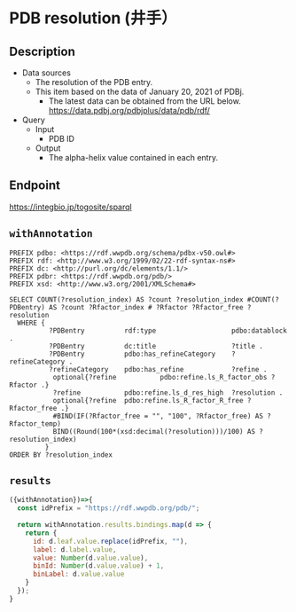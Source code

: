 # PDB resolution (井手）

## Description

- Data sources
    - The resolution of the PDB entry.
    - This item based on the data of January 20, 2021 of PDBj. 
        - The latest data can be obtained from the URL below. https://data.pdbj.org/pdbjplus/data/pdb/rdf/
- Query
    - Input
        - PDB ID
    - Output
        - The alpha-helix value contained in each entry.

## Endpoint

https://integbio.jp/togosite/sparql

## `withAnnotation`

```sparql
PREFIX pdbo: <https://rdf.wwpdb.org/schema/pdbx-v50.owl#>
PREFIX rdf: <http://www.w3.org/1999/02/22-rdf-syntax-ns#>
PREFIX dc: <http://purl.org/dc/elements/1.1/>
PREFIX pdbr: <https://rdf.wwpdb.org/pdb/>
PREFIX xsd: <http://www.w3.org/2001/XMLSchema#> 

SELECT COUNT(?resolution_index) AS ?count ?resolution_index #COUNT(?PDBentry) AS ?count ?Rfactor_index # ?Rfactor ?Rfactor_free ?resolution
  WHERE {
          ?PDBentry          rdf:type	                pdbo:datablock .
          ?PDBentry          dc:title  	                ?title .
          ?PDBentry          pdbo:has_refineCategory	?refineCategory .
          ?refineCategory    pdbo:has_refine	        ?refine .
           optional{?refine           pdbo:refine.ls_R_factor_obs ?Rfactor .}
           ?refine           pdbo:refine.ls_d_res_high  ?resolution .
           optional{?refine  pdbo:refine.ls_R_factor_R_free ?Rfactor_free .}
           #BIND(IF(?Rfactor_free = "", "100", ?Rfactor_free) AS ?Rfactor_temp)
           BIND((Round(100*(xsd:decimal(?resolution)))/100) AS ?resolution_index)
         }
ORDER BY ?resolution_index
```


## `results`

```javascript
({withAnnotation})=>{
  const idPrefix = "https://rdf.wwpdb.org/pdb/";
  
  return withAnnotation.results.bindings.map(d => {
    return {
      id: d.leaf.value.replace(idPrefix, ""),
      label: d.label.value,
      value: Number(d.value.value),
      binId: Number(d.value.value) + 1,
      binLabel: d.value.value
    }
  });
}
```






